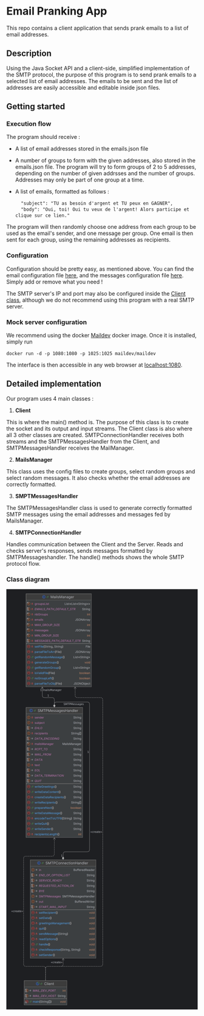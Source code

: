 # Email Pranking App

This repo contains a client application that sends prank emails to a list of email addresses.

## Description

Using the Java Socket API and a client-side, simplified implementation of the SMTP protocol, the
purpose of this program is to send prank emails to a selected list of email addresses. The emails
to be sent and the list of addresses are easily accessible and editable inside json files.

## Getting started

### Execution flow

The program should receive : 

- A list of email addresses stored in the emails.json file

- A number of groups to form with the given addresses, also stored in the emails.json file. The
    program will try to form groups of 2 to 5 addresses, depending on the number of given addrsses
    and the number of groups. Addresses may only be part of one group at a time.

- A list of emails, formatted as follows :

        "subject": "TU as besoin d'argent et TU peux en GAGNER",
        "body": "Oui, toi! Oui tu veux de l'argent! Alors participe et clique sur ce lien."

The program will then randomly choose one address from each group to be used as the email's sender, and
one message per group. One email is then sent for each group, using the remaining addresses as recipients.

### Configuration

Configuration should be pretty easy, as mentioned above. You can find the email configuration file [here](src/main/java/rgborgeaud_Svelva/ch/dai/lab/smtp/Client/Config/emails.json),
and the messages configuration file [here](src/main/java/rgborgeaud_Svelva/ch/dai/lab/smtp/Client/Config/messages.json).
Simply add or remove what you need !

The SMTP server's IP and port may also be configured inside the [Client class](src/main/java/rgborgeaud_Svelva/ch/dai/lab/smtp/Client/Client.java),
although we do not recommend using this program with a real SMTP server.

### Mock server configuration

We recommend using the docker [Maildev](https://github.com/maildev/maildev) docker image.
Once it is installed, simply run 

    docker run -d -p 1080:1080 -p 1025:1025 maildev/maildev

The interface is then accessible in any web browser at [localhost:1080](http://localhost:1080/).

## Detailed implementation

Our program uses 4 main classes :

1) **Client**

This is where the main() method is. The purpose of this class is to create the socket and its output and input streams.
The Client class is also where all 3 other classes are created. SMTPConnectionHandler receives both streams and the SMTPMessagesHandler
from the Client, and SMTPMessagesHandler receives the MailManager.

2) **MailsManager**

This class uses the config files to create groups, select random groups and select random messages. It also checks
whether the email addresses are correctly formatted. 

3) **SMPTMessagesHandler**

The SMTPMessagesHandler class is used to generate correctly formatted SMTP messages using the email addresses and messages
fed by MailsManager. 

4) **SMTPConnectionHandler**

Handles communication between the Client and the Server. Reads and checks server's responses, sends messages formatted by
SMTPMessageshandler. The handle() methods shows the whole SMTP protocol flow. 

### Class diagram

<img src="figures/ClassDiagram.png" width="870"/>


